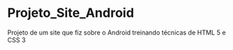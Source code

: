 # Projeto_Site_Android
 Projeto de um site que fiz sobre o Android treinando técnicas de HTML 5 e CSS 3
